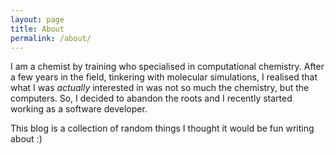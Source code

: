 ```yaml
---
layout: page
title: About
permalink: /about/
---
```


I am a chemist by training who specialised in computational chemistry. After a few years in the field, tinkering with molecular simulations, I realised that what I was _actually_ interested in was not so much the chemistry, but the computers. So, I decided to abandon the roots and I recently started working as a software developer.

This blog is a collection of random things I thought it would be fun writing about :)



